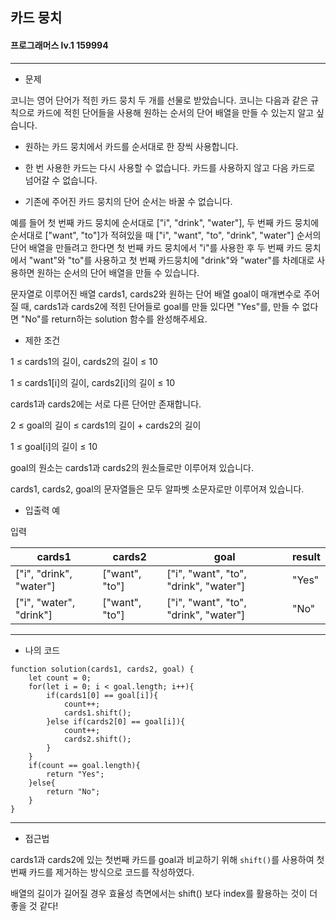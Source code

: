 ## 카드 뭉치
#### 프로그래머스 lv.1 159994
------
* 문제

코니는 영어 단어가 적힌 카드 뭉치 두 개를 선물로 받았습니다. 코니는 다음과 같은 규칙으로 카드에 적힌 단어들을 사용해 원하는 순서의 단어 배열을 만들 수 있는지 알고 싶습니다.


- 원하는 카드 뭉치에서 카드를 순서대로 한 장씩 사용합니다.

- 한 번 사용한 카드는 다시 사용할 수 없습니다.
카드를 사용하지 않고 다음 카드로 넘어갈 수 없습니다.

- 기존에 주어진 카드 뭉치의 단어 순서는 바꿀 수 없습니다.


예를 들어 첫 번째 카드 뭉치에 순서대로 ["i", "drink", "water"], 두 번째 카드 뭉치에 순서대로 ["want", "to"]가 적혀있을 때 ["i", "want", "to", "drink", "water"] 순서의 단어 배열을 만들려고 한다면 첫 번째 카드 뭉치에서 "i"를 사용한 후 두 번째 카드 뭉치에서 "want"와 "to"를 사용하고 첫 번째 카드뭉치에 "drink"와 "water"를 차례대로 사용하면 원하는 순서의 단어 배열을 만들 수 있습니다.

문자열로 이루어진 배열 cards1, cards2와 원하는 단어 배열 goal이 매개변수로 주어질 때, cards1과 cards2에 적힌 단어들로 goal를 만들 있다면 "Yes"를, 만들 수 없다면 "No"를 return하는 solution 함수를 완성해주세요.


* 제한 조건

1 ≤ cards1의 길이, cards2의 길이 ≤ 10

1 ≤ cards1[i]의 길이, cards2[i]의 길이 ≤ 10

cards1과 cards2에는 서로 다른 단어만 존재합니다.

2 ≤ goal의 길이 ≤ cards1의 길이 + cards2의 길이

1 ≤ goal[i]의 길이 ≤ 10

goal의 원소는 cards1과 cards2의 원소들로만 이루어져 있습니다.

cards1, cards2, goal의 문자열들은 모두 알파벳 소문자로만 이루어져 있습니다.


* 입출력 예

입력 

|cards1|cards2|goal|result|
|------|---------|------|------|
|["i", "drink", "water"]|["want", "to"]|["i", "want", "to", "drink", "water"]|"Yes"|
|["i", "water", "drink"]|["want", "to"]|["i", "want", "to", "drink", "water"]|"No"|

-----

* 나의 코드
```
function solution(cards1, cards2, goal) {
    let count = 0;
    for(let i = 0; i < goal.length; i++){
        if(cards1[0] == goal[i]){
            count++;
            cards1.shift();
        }else if(cards2[0] == goal[i]){
            count++;
            cards2.shift();
        }
    }
    if(count == goal.length){
        return "Yes";
    }else{
        return "No";
    }
}

```
----
* 접근법

cards1과 cards2에 있는 첫번째 카드를 goal과 비교하기 위해 `shift()`를 사용하여 첫번째 카드를 제거하는 방식으로 코드를 작성하였다.

배열의 길이가 길어질 경우 효율성 측면에서는 shift() 보다 index를 활용하는 것이 더 좋을 것 같다!